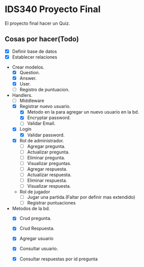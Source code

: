 # IDS340 Proyecto Final

El proyecto final hacer un Quiz.

## Cosas por hacer(Todo)

- [x] Definir base de datos
- [x] Establecer relaciones
- Crear modelos.
    - [x] Question.
    - [x] Answer.
    - [x] User.
    - [ ] Registro de puntuacion.
- Handlers.
    - [ ] Middleware
    - [x] Registrar nuevo usuario.
        - [x] Metodo en la para agregar un nuevo usuario en la bd.
        - [x] Encryptar password.
        - [ ] Validar Email.
    - [x] Login
        - [x] Validar password.
    - [x] Rol de administrador.
        - [ ] Agregar pregunta.
        - [ ] Actualizar pregunta.
        - [ ] Eliminar pregunta.
        - [ ] Visualizar preguntas.
        - [ ] Agregar respuesta.
        - [ ] Actualizar respuesta.
        - [ ] Eliminar respuesta.
        - [ ] Visualizar respuesta.
    - Rol de jugador
        - [ ] Jugar una partida.(Faltar por definir mas extendido)
        - [ ] Registrar puntuaciones
- Metodos de la bd.
    - [x] Crud pregunta.
    - [x] Crud Respuesta.
    - [x] Agregar usuario
    - [x] Consultar usuario.
    - [x] Consultar respuestas por id pregunta

